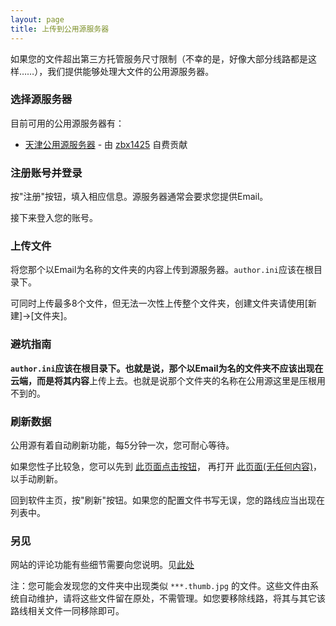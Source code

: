 ```yaml
---
layout: page
title: 上传到公用源服务器
---
```


如果您的文件超出第三方托管服务尺寸限制（不幸的是，好像大部分线路都是这样……），我们提供能够处理大文件的公用源服务器。

### 选择源服务器

目前可用的公用源服务器有：

* [天津公用源服务器](https://api.zbx1425.tk:8953/bcs-src) - 由 [zbx1425](https://zbx1425.tk) 自费贡献

### 注册账号并登录

按"注册"按钮，填入相应信息。源服务器通常会要求您提供Email。

接下来登入您的账号。

### 上传文件

将您那个以Email为名称的文件夹的内容上传到源服务器。`author.ini`应该在根目录下。

可同时上传最多8个文件，但无法一次性上传整个文件夹，创建文件夹请使用[新建]->[文件夹]。

### 避坑指南

**`author.ini`应该在根目录下。**也就是说，那个以Email为名的文件夹不应该出现在云端，而是将其**内容**上传上去。也就是说那个文件夹的名称在公用源这里是压根用不到的。

### 刷新数据

公用源有着自动刷新功能，每5分钟一次，您可耐心等待。

如果您性子比较急，您可以先到 [此页面点击按钮](https://api.zbx1425.tk:8953/bcs-src/metadata.php)， 再打开 [此页面(无任何内容)](https://api.zbx1425.tk:8953/bcs-index/responsemerger.php)，以手动刷新。

回到软件主页，按"刷新"按钮。如果您的配置文件书写无误，您的路线应当出现在列表中。

### 另见

网站的评论功能有些细节需要向您说明。见[此处](rssnotif.html)

注：您可能会发现您的文件夹中出现类似 `***.thumb.jpg` 的文件。这些文件由系统自动维护，请将这些文件留在原处，不需管理。如您要移除线路，将其与其它该路线相关文件一同移除即可。